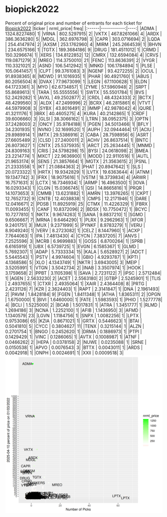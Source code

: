# biopick2022
Percent of original price and number of entrants for each ticket for [Biopick2022](https://twitter.com/hashtag/Biopick2022)
|ticker |   nrml_price| freq|
|:------|------------:|----:|
|ADMA   | 1324.8227480|    1|
|VRNA   |  802.5297915|    2|
|VKTX   |  467.8261066|    4|
|ARDX   |  386.3636280|    5|
|MDGL   |  362.6976798|    3|
|CAPR   |  303.0716694|    2|
|LQDA   |  254.4147974|    2|
|AXSM   |  253.1762960|    4|
|MIRM   |  245.2664539|    1|
|BHVN   |  234.6575166|    1|
|TGTX   |  189.3684186|    9|
|DRUG   |  181.4511012|    1|
|CRMD   |  150.3296674|    1|
|XERS   |  134.8122852|   12|
|CMRX   |  132.6594084|    4|
|CRVS   |  119.0871279|    3|
|MREO   |  114.3750010|   21|
|FENC   |  113.8636391|    2|
|VYGR   |  110.3321021|    2|
|ASND   |  106.5412942|    1|
|MNKD   |  106.1784894|    1|
|PLSE   |  105.0641457|    1|
|CLPT   |   99.3761083|    3|
|NGENF  |   93.4272255|    2|
|OCUL   |   91.8938365|    8|
|MDWD   |   91.1016935|    1|
|PHAR   |   90.4921760|    1|
|ABUS   |   80.2056504|    8|
|DVAX   |   77.9673099|    1|
|LEGN   |   67.1100628|    1|
|ELDN   |   64.1723361|    3|
|MYO    |   62.6734857|    1|
|ZYME   |   57.5960948|    2|
|SRPT   |   55.8689613|    1|
|TARA   |   55.5555556|    1|
|SWTX   |   55.5501784|    1|
|BVS    |   52.2429282|    1|
|AVXL   |   49.2502877|    2|
|CRDL   |   48.4324333|    2|
|BCTX   |   48.4299560|    3|
|ALDX   |   47.2499996|    2|
|BCRX   |   46.2815861|    6|
|VTVT   |   44.5979908|    3|
|SYBX   |   43.8016491|    2|
|IMMP   |   42.9878042|    4|
|QURE   |   41.3211176|    1|
|IBRX   |   40.4605275|    4|
|KURA   |   40.2142865|    1|
|CRDF   |   39.6006660|    3|
|GLSI   |   38.3066162|    1|
|LTRN   |   38.0952375|    3|
|OPTN   |   37.2428003|    2|
|ONCY   |   35.9784188|    1|
|PGEN   |   34.5013466|    1|
|BFLY   |   34.2301935|    1|
|NVNO   |   32.1699520|    1|
|AUPH   |   32.0944464|   17|
|ACIU   |   29.8989914|    1|
|IMTX   |   29.5386916|    2|
|CABA   |   28.7598956|    6|
|ASRT   |   27.6605489|    2|
|CLSD   |   27.2400011|    2|
|ACHV   |   26.8637514|    1|
|BNTC   |   26.8073627|    1|
|CNTX   |   25.5375935|    1|
|ARCT   |   25.2634445|    1|
|MNMD   |   24.8309163|    1|
|CRIS   |   24.5798298|   15|
|BYSI   |   24.0618098|    2|
|BMEA   |   23.2214774|    1|
|MXCT   |   22.9636900|    1|
|MODD   |   22.9110516|    1|
|AUTL   |   21.9653174|    9|
|SENS   |   21.3857664|    1|
|MGTX   |   21.3563615|    2|
|PSNL   |   21.2333558|    1|
|IKT    |   21.0884363|    2|
|PHAT   |   20.8947642|    1|
|SLS    |   20.0723322|    1|
|HRTX   |   19.9342829|    1|
|LVTX   |   19.6363644|    4|
|ATNM   |   19.1347742|    3|
|IFRX   |   18.9075616|    1|
|VSTM   |   18.3739834|    4|
|ARWR   |   16.7571631|    3|
|LCTX   |   16.7346934|    1|
|ARMP   |   16.4963500|    1|
|IOVA   |   16.0293343|    1|
|CLGN   |   15.0366745|    1|
|QSI    |   14.8665816|    1|
|PRQR   |   14.1073653|    3|
|CMMB   |   13.6231882|    1|
|AMRN   |   13.3976265|    1|
|CKPT   |   12.7652732|    9|
|CNTB   |   12.4038838|    1|
|CMPS   |   12.2171946|    1|
|DARE   |   12.0416671|    2|
|PDSB   |   11.8925919|   25|
|CTMX   |   11.4226329|    1|
|FBRX   |   11.0093455|    1|
|CANF   |   10.8372096|    2|
|BDSX   |   10.7750472|    1|
|BCYC   |   10.7277810|    1|
|NKTX   |    9.9674263|    1|
|SANA   |    9.8837210|    1|
|SGMO   |    9.6506667|    7|
|MRNA   |    9.6464290|    1|
|PLRX   |    9.2962963|    1|
|XFOR   |    9.2401751|    3|
|IMUX   |    9.2371999|    5|
|PYNKF  |    8.9783279|    1|
|VERU   |    8.9049240|    1|
|VERV   |    8.2723082|    1|
|CELZ   |    8.1447960|    1|
|ACXP   |    7.7644063|    1|
|IPA    |    7.4813430|    4|
|CYCN   |    7.3837205|    7|
|ANVS   |    7.2525596|    3|
|MCRB   |    6.9699883|    1|
|GOSS   |    6.8700264|    1|
|SPRB   |    6.6165919|    1|
|UBX    |    6.5739725|    1|
|EVGN   |    6.1585367|    1|
|GLMD   |    5.7692307|    1|
|ADAP   |    5.7333334|   15|
|KALA   |    5.6528927|    2|
|ADCT   |    5.5445543|    1|
|PSTV   |    4.9974604|    1|
|GBIO   |    4.9293787|    1|
|KPTI   |    4.1368586|    5|
|XLO    |    4.1343749|    1|
|NKTR   |    3.6943005|    3|
|MEIP   |    3.5205991|    1|
|VTGN   |    3.5042734|    2|
|INAB   |    3.3507974|    1|
|HOOK   |    3.1759658|    2|
|PPBT   |    3.1105398|    1|
|SAVA   |    2.7231122|    7|
|IPSC   |    2.5712484|    1|
|AGEN   |    2.5633230|    2|
|ACET   |    2.5563180|    2|
|GTBP   |    2.5245901|    1|
|TLIS   |    2.4937655|    1|
|CTXR   |    2.4935064|    1|
|XAIR   |    2.4364408|    8|
|PRTG   |    2.4231126|    7|
|KZR    |    2.3624403|    1|
|RAPT   |    2.3141847|    1|
|DNA    |    2.1961493|    2|
|PAVM   |    1.8428184|    9|
|FGEN   |    1.8411348|    1|
|ATHA   |    1.8365311|    2|
|OPGN   |    1.6750000|    1|
|BIVI   |    1.6460000|    1|
|FATE   |    1.5983593|    1|
|PHIO   |    1.5277778|    4|
|BCLI   |    1.5225000|    2|
|BCAB   |    1.5017831|    1|
|ATRA   |    1.3451777|    1|
|RLMD   |    1.2694186|    3|
|NCNA   |    1.2252100|    1|
|AFIB   |    1.1436950|    3|
|AFMD   |    1.1340579|   23|
|LGVN   |    1.1184756|    1|
|SNPX   |    1.0082256|    1|
|LPTX   |    0.9753086|   65|
|KZIA   |    0.8671021|    1|
|GRTX   |    0.5446623|    1|
|BTAI   |    0.5041810|    5|
|CYCC   |    0.3804627|   11|
|TENX   |    0.3215144|    1|
|ALZN   |    0.2701754|    1|
|BNGO   |    0.2452620|    1|
|DRMA   |    0.1886973|    1|
|PTPI   |    0.1429429|    1|
|VINC   |    0.1286065|    1|
|AVTX   |    0.1008987|    1|
|ATNF   |    0.0466262|    2|
|HEPA   |    0.0378158|    2|
|NUWE   |    0.0235088|    1|
|SRNE   |    0.0150538|    1|
|APVO   |    0.0076543|    3|
|BTTX   |    0.0043011|    1|
|ARDS   |    0.0042918|    1|
|ONPH   |    0.0024691|    1|
|XXII   |    0.0009518|    3|
![retvspicks](biopicks.png?raw=true)
